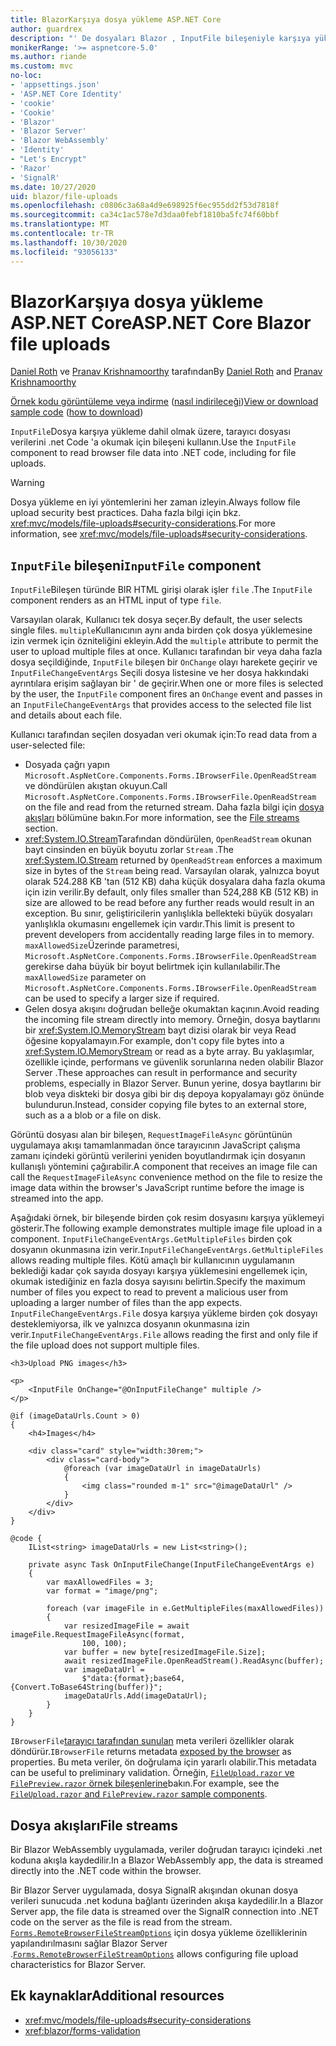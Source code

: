 ```yaml
---
title: BlazorKarşıya dosya yükleme ASP.NET Core
author: guardrex
description: "' De dosyaları Blazor , InputFile bileşeniyle karşıya yüklemeyi öğrenin."
monikerRange: '>= aspnetcore-5.0'
ms.author: riande
ms.custom: mvc
no-loc:
- 'appsettings.json'
- 'ASP.NET Core Identity'
- 'cookie'
- 'Cookie'
- 'Blazor'
- 'Blazor Server'
- 'Blazor WebAssembly'
- 'Identity'
- "Let's Encrypt"
- 'Razor'
- 'SignalR'
ms.date: 10/27/2020
uid: blazor/file-uploads
ms.openlocfilehash: c0806c3a68a4d9e698925f6ec955dd2f53d7818f
ms.sourcegitcommit: ca34c1ac578e7d3daa0febf1810ba5fc74f60bbf
ms.translationtype: MT
ms.contentlocale: tr-TR
ms.lasthandoff: 10/30/2020
ms.locfileid: "93056133"
---
```

# <a name="aspnet-core-no-locblazor-file-uploads"></a><span data-ttu-id="70177-103">BlazorKarşıya dosya yükleme ASP.NET Core</span><span class="sxs-lookup"><span data-stu-id="70177-103">ASP.NET Core Blazor file uploads</span></span>

<span data-ttu-id="70177-104">[Daniel Roth](https://github.com/danroth27) ve [Pranav Krishnamoorthy](https://github.com/pranavkm) tarafından</span><span class="sxs-lookup"><span data-stu-id="70177-104">By [Daniel Roth](https://github.com/danroth27) and [Pranav Krishnamoorthy](https://github.com/pranavkm)</span></span>

<span data-ttu-id="70177-105">[Örnek kodu görüntüleme veya indirme](https://github.com/dotnet/AspNetCore.Docs/tree/master/aspnetcore/blazor/file-uploads/samples/) ([nasıl indirileceği](xref:index#how-to-download-a-sample))</span><span class="sxs-lookup"><span data-stu-id="70177-105">[View or download sample code](https://github.com/dotnet/AspNetCore.Docs/tree/master/aspnetcore/blazor/file-uploads/samples/) ([how to download](xref:index#how-to-download-a-sample))</span></span>

<span data-ttu-id="70177-106">`InputFile`Dosya karşıya yükleme dahil olmak üzere, tarayıcı dosyası verilerini .net Code 'a okumak için bileşeni kullanın.</span><span class="sxs-lookup"><span data-stu-id="70177-106">Use the `InputFile` component to read browser file data into .NET code, including for file uploads.</span></span>

> [!WARNING]
> <span data-ttu-id="70177-107">Dosya yükleme en iyi yöntemlerini her zaman izleyin.</span><span class="sxs-lookup"><span data-stu-id="70177-107">Always follow file upload security best practices.</span></span> <span data-ttu-id="70177-108">Daha fazla bilgi için bkz. <xref:mvc/models/file-uploads#security-considerations>.</span><span class="sxs-lookup"><span data-stu-id="70177-108">For more information, see <xref:mvc/models/file-uploads#security-considerations>.</span></span>

## <a name="inputfile-component"></a><span data-ttu-id="70177-109">`InputFile` bileşeni</span><span class="sxs-lookup"><span data-stu-id="70177-109">`InputFile` component</span></span>

<span data-ttu-id="70177-110">`InputFile`Bileşen türünde BIR HTML girişi olarak işler `file` .</span><span class="sxs-lookup"><span data-stu-id="70177-110">The `InputFile` component renders as an HTML input of type `file`.</span></span>

<span data-ttu-id="70177-111">Varsayılan olarak, Kullanıcı tek dosya seçer.</span><span class="sxs-lookup"><span data-stu-id="70177-111">By default, the user selects single files.</span></span> <span data-ttu-id="70177-112">`multiple`Kullanıcının aynı anda birden çok dosya yüklemesine izin vermek için özniteliğini ekleyin.</span><span class="sxs-lookup"><span data-stu-id="70177-112">Add the `multiple` attribute to permit the user to upload multiple files at once.</span></span> <span data-ttu-id="70177-113">Kullanıcı tarafından bir veya daha fazla dosya seçildiğinde, `InputFile` bileşen bir `OnChange` olayı harekete geçirir ve `InputFileChangeEventArgs` Seçili dosya listesine ve her dosya hakkındaki ayrıntılara erişim sağlayan bir ' de geçirir.</span><span class="sxs-lookup"><span data-stu-id="70177-113">When one or more files is selected by the user, the `InputFile` component fires an `OnChange` event and passes in an `InputFileChangeEventArgs` that provides access to the selected file list and details about each file.</span></span>

<span data-ttu-id="70177-114">Kullanıcı tarafından seçilen dosyadan veri okumak için:</span><span class="sxs-lookup"><span data-stu-id="70177-114">To read data from a user-selected file:</span></span>

* <span data-ttu-id="70177-115">Dosyada çağrı yapın `Microsoft.AspNetCore.Components.Forms.IBrowserFile.OpenReadStream` ve döndürülen akıştan okuyun.</span><span class="sxs-lookup"><span data-stu-id="70177-115">Call `Microsoft.AspNetCore.Components.Forms.IBrowserFile.OpenReadStream` on the file and read from the returned stream.</span></span> <span data-ttu-id="70177-116">Daha fazla bilgi için [dosya akışları](#file-streams) bölümüne bakın.</span><span class="sxs-lookup"><span data-stu-id="70177-116">For more information, see the [File streams](#file-streams) section.</span></span>
* <span data-ttu-id="70177-117"><xref:System.IO.Stream>Tarafından döndürülen, `OpenReadStream` okunan bayt cinsinden en büyük boyutu zorlar `Stream` .</span><span class="sxs-lookup"><span data-stu-id="70177-117">The <xref:System.IO.Stream> returned by `OpenReadStream` enforces a maximum size in bytes of the `Stream` being read.</span></span> <span data-ttu-id="70177-118">Varsayılan olarak, yalnızca boyut olarak 524.288 KB 'tan (512 KB) daha küçük dosyalara daha fazla okuma için izin verilir.</span><span class="sxs-lookup"><span data-stu-id="70177-118">By default, only files smaller than 524,288 KB (512 KB) in size are allowed to be read before any further reads would result in an exception.</span></span> <span data-ttu-id="70177-119">Bu sınır, geliştiricilerin yanlışlıkla bellekteki büyük dosyaları yanlışlıkla okumasını engellemek için vardır.</span><span class="sxs-lookup"><span data-stu-id="70177-119">This limit is present to prevent developers from accidentally reading large files in to memory.</span></span> <span data-ttu-id="70177-120">`maxAllowedSize`Üzerinde parametresi, `Microsoft.AspNetCore.Components.Forms.IBrowserFile.OpenReadStream` gerekirse daha büyük bir boyut belirtmek için kullanılabilir.</span><span class="sxs-lookup"><span data-stu-id="70177-120">The `maxAllowedSize` parameter on `Microsoft.AspNetCore.Components.Forms.IBrowserFile.OpenReadStream` can be used to specify a larger size if required.</span></span>
* <span data-ttu-id="70177-121">Gelen dosya akışını doğrudan belleğe okumaktan kaçının.</span><span class="sxs-lookup"><span data-stu-id="70177-121">Avoid reading the incoming file stream directly into memory.</span></span> <span data-ttu-id="70177-122">Örneğin, dosya baytlarını bir <xref:System.IO.MemoryStream> bayt dizisi olarak bir veya Read öğesine kopyalamayın.</span><span class="sxs-lookup"><span data-stu-id="70177-122">For example, don't copy file bytes into a <xref:System.IO.MemoryStream> or read as a byte array.</span></span> <span data-ttu-id="70177-123">Bu yaklaşımlar, özellikle içinde, performans ve güvenlik sorunlarına neden olabilir Blazor Server .</span><span class="sxs-lookup"><span data-stu-id="70177-123">These approaches can result in performance and security problems, especially in Blazor Server.</span></span> <span data-ttu-id="70177-124">Bunun yerine, dosya baytlarını bir blob veya diskteki bir dosya gibi bir dış depoya kopyalamayı göz önünde bulundurun.</span><span class="sxs-lookup"><span data-stu-id="70177-124">Instead, consider copying file bytes to an external store, such as a a blob or a file on disk.</span></span>

<span data-ttu-id="70177-125">Görüntü dosyası alan bir bileşen, `RequestImageFileAsync` görüntünün uygulamaya akışı tamamlanmadan önce tarayıcının JavaScript çalışma zamanı içindeki görüntü verilerini yeniden boyutlandırmak için dosyanın kullanışlı yöntemini çağırabilir.</span><span class="sxs-lookup"><span data-stu-id="70177-125">A component that receives an image file can call the `RequestImageFileAsync` convenience method on the file to resize the image data within the browser's JavaScript runtime before the image is streamed into the app.</span></span>

<span data-ttu-id="70177-126">Aşağıdaki örnek, bir bileşende birden çok resim dosyasını karşıya yüklemeyi gösterir.</span><span class="sxs-lookup"><span data-stu-id="70177-126">The following example demonstrates multiple image file upload in a component.</span></span> <span data-ttu-id="70177-127">`InputFileChangeEventArgs.GetMultipleFiles` birden çok dosyanın okunmasına izin verir.</span><span class="sxs-lookup"><span data-stu-id="70177-127">`InputFileChangeEventArgs.GetMultipleFiles` allows reading multiple files.</span></span> <span data-ttu-id="70177-128">Kötü amaçlı bir kullanıcının uygulamanın beklediği kadar çok sayıda dosyayı karşıya yüklemesini engellemek için, okumak istediğiniz en fazla dosya sayısını belirtin.</span><span class="sxs-lookup"><span data-stu-id="70177-128">Specify the maximum number of files you expect to read to prevent a malicious user from uploading a larger number of files than the app expects.</span></span> <span data-ttu-id="70177-129">`InputFileChangeEventArgs.File` dosya karşıya yükleme birden çok dosyayı desteklemiyorsa, ilk ve yalnızca dosyanın okunmasına izin verir.</span><span class="sxs-lookup"><span data-stu-id="70177-129">`InputFileChangeEventArgs.File` allows reading the first and only file if the file upload does not support multiple files.</span></span>

```razor
<h3>Upload PNG images</h3>

<p>
    <InputFile OnChange="@OnInputFileChange" multiple />
</p>

@if (imageDataUrls.Count > 0)
{
    <h4>Images</h4>

    <div class="card" style="width:30rem;">
        <div class="card-body">
            @foreach (var imageDataUrl in imageDataUrls)
            {
                <img class="rounded m-1" src="@imageDataUrl" />
            }
        </div>
    </div>
}

@code {
    IList<string> imageDataUrls = new List<string>();

    private async Task OnInputFileChange(InputFileChangeEventArgs e)
    {
        var maxAllowedFiles = 3;
        var format = "image/png";

        foreach (var imageFile in e.GetMultipleFiles(maxAllowedFiles))
        {
            var resizedImageFile = await imageFile.RequestImageFileAsync(format, 
                100, 100);
            var buffer = new byte[resizedImageFile.Size];
            await resizedImageFile.OpenReadStream().ReadAsync(buffer);
            var imageDataUrl = 
                $"data:{format};base64,{Convert.ToBase64String(buffer)}";
            imageDataUrls.Add(imageDataUrl);
        }
    }
}
```

<span data-ttu-id="70177-130">`IBrowserFile`[tarayıcı tarafından sunulan](https://developer.mozilla.org/docs/Web/API/File#Instance_properties) meta verileri özellikler olarak döndürür.</span><span class="sxs-lookup"><span data-stu-id="70177-130">`IBrowserFile` returns metadata [exposed by the browser](https://developer.mozilla.org/docs/Web/API/File#Instance_properties) as properties.</span></span> <span data-ttu-id="70177-131">Bu meta veriler, ön doğrulama için yararlı olabilir.</span><span class="sxs-lookup"><span data-stu-id="70177-131">This metadata can be useful to preliminary validation.</span></span> <span data-ttu-id="70177-132">Örneğin, [ `FileUpload.razor` ve `FilePreview.razor` örnek bileşenlerine](https://github.com/dotnet/AspNetCore.Docs/tree/master/aspnetcore/blazor/file-uploads/samples/)bakın.</span><span class="sxs-lookup"><span data-stu-id="70177-132">For example, see the [`FileUpload.razor` and `FilePreview.razor` sample components](https://github.com/dotnet/AspNetCore.Docs/tree/master/aspnetcore/blazor/file-uploads/samples/).</span></span>

## <a name="file-streams"></a><span data-ttu-id="70177-133">Dosya akışları</span><span class="sxs-lookup"><span data-stu-id="70177-133">File streams</span></span>

<span data-ttu-id="70177-134">Bir Blazor WebAssembly uygulamada, veriler doğrudan tarayıcı içindeki .net koduna akışla kaydedilir.</span><span class="sxs-lookup"><span data-stu-id="70177-134">In a Blazor WebAssembly app, the data is streamed directly into the .NET code within the browser.</span></span>

<span data-ttu-id="70177-135">Bir Blazor Server uygulamada, dosya SignalR akışından okunan dosya verileri sunucuda .net koduna bağlantı üzerinden akışa kaydedilir.</span><span class="sxs-lookup"><span data-stu-id="70177-135">In a Blazor Server app, the file data is streamed over the SignalR connection into .NET code on the server as the file is read from the stream.</span></span> <span data-ttu-id="70177-136">[`Forms.RemoteBrowserFileStreamOptions`](https://github.com/dotnet/aspnetcore/blob/master/src/Components/Web/src/Forms/InputFile/RemoteBrowserFileStreamOptions.cs) için dosya yükleme özelliklerinin yapılandırılmasını sağlar Blazor Server .</span><span class="sxs-lookup"><span data-stu-id="70177-136">[`Forms.RemoteBrowserFileStreamOptions`](https://github.com/dotnet/aspnetcore/blob/master/src/Components/Web/src/Forms/InputFile/RemoteBrowserFileStreamOptions.cs) allows configuring file upload characteristics for Blazor Server.</span></span>

## <a name="additional-resources"></a><span data-ttu-id="70177-137">Ek kaynaklar</span><span class="sxs-lookup"><span data-stu-id="70177-137">Additional resources</span></span>

* <xref:mvc/models/file-uploads#security-considerations>
* <xref:blazor/forms-validation>
